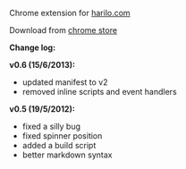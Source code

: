 Chrome extension for [harilo.com](http://www.harilo.com)

Download from [chrome store](https://chrome.google.com/extensions/detail/idbjeafhcpemddafdlacadljfmbepmdi) 

**Change log:**

**v0.6 (15/6/2013):**
- updated manifest to v2
- removed inline scripts and event handlers

**v0.5 (19/5/2012):**

- fixed a silly bug
- fixed spinner position
- added a build script
- better markdown syntax
